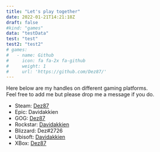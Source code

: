 ```yaml
---
title: "Let's play together"
date: 2022-01-21T14:21:18Z
draft: false
#kind: "games"
data: "testData"
test: "test"
test2: "test2"
# games:
#   - name: Github
#     icon: fa fa-2x fa-github
#     weight: 1
#     url: 'https://github.com/Dez87/'
---
```


Here below are my handles on different gaming platforms.\
Feel free to add me but please drop me a message if you do.

- Steam: [Dez87](https://steamcommunity.com/id/dez87/)
- Epic: Davidakkien
- GOG: [Dez87](https://www.gog.com/u/dez87)
- Rockstar: [Davidakkien](https://socialclub.rockstargames.com/member/Davidakkien)
- Blizzard: Dez#2726
- Ubisoft: [Davidakkien](https://ubisoftconnect.com/en-US/profile/Davidakkien)
- XBox: [Dez87](https://account.xbox.com/en-US/Profile?gamerTag=davidakkien)
